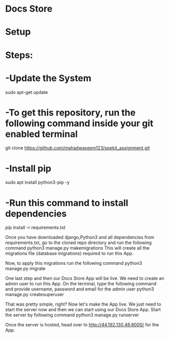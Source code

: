 # Docs Store

# Setup

# Steps:

# -Update the System
sudo apt-get update

# -To get this repository, run the following command inside your git enabled terminal
git clone https://github.com/mahadwaseem123/spekit_assignment.git

# -Install pip
sudo apt install python3-pip -y

# -Run this command to install dependencies
pip install -r requirements.txt

Once you have downloaded django,Python3 and all dependencies from requirements.txt, go to the cloned repo directory and run the following command
python3 manage.py makemigrations
This will create all the migrations file (database migrations) required to run this App.

Now, to apply this migrations run the following command
python3 manage.py migrate

One last step and then our Docs Store App will be live. We need to create an admin user to run this App. On the terminal, type the following command and provide username, password and email for the admin user
python3 manage.py createsuperuser

That was pretty simple, right? Now let's make the App live. We just need to start the server now and then we can start using our Docs Store App. Start the server by following command
python3 manage.py runserver

Once the server is hosted, head over to http://44.192.130.48:8000/ for the App.



